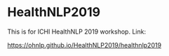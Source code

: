 # HealthNLP2019
This is for ICHI HealthNLP 2019 workshop.
Link:

https://ohnlp.github.io/HealthNLP2019/healthnlp2019

